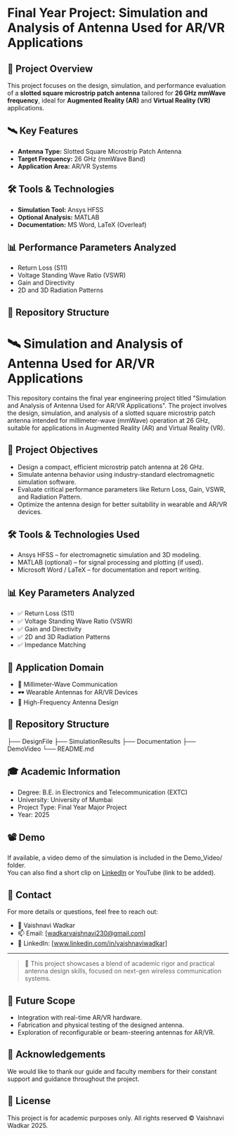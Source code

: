 # Final Year Project: Simulation and Analysis of Antenna Used for AR/VR Applications

## 📌 Project Overview
This project focuses on the design, simulation, and performance evaluation of a **slotted square microstrip patch antenna** tailored for **26 GHz mmWave frequency**, ideal for **Augmented Reality (AR)** and **Virtual Reality (VR)** applications.

## 🛰️ Key Features
- **Antenna Type:** Slotted Square Microstrip Patch Antenna  
- **Target Frequency:** 26 GHz (mmWave Band)  
- **Application Area:** AR/VR Systems  

## 🛠️ Tools & Technologies
- **Simulation Tool:** Ansys HFSS  
- **Optional Analysis:** MATLAB  
- **Documentation:** MS Word, LaTeX (Overleaf)

## 📊 Performance Parameters Analyzed
- Return Loss (S11)  
- Voltage Standing Wave Ratio (VSWR)  
- Gain and Directivity  
- 2D and 3D Radiation Patterns  

## 📂 Repository Structure
# 🛰 Simulation and Analysis of Antenna Used for AR/VR Applications

This repository contains the final year engineering project titled "Simulation and Analysis of Antenna Used for AR/VR Applications". The project involves the design, simulation, and analysis of a slotted square microstrip patch antenna intended for millimeter-wave (mmWave) operation at 26 GHz, suitable for applications in Augmented Reality (AR) and Virtual Reality (VR).

## 📌 Project Objectives

- Design a compact, efficient microstrip patch antenna at 26 GHz.
- Simulate antenna behavior using industry-standard electromagnetic simulation software.
- Evaluate critical performance parameters like Return Loss, Gain, VSWR, and Radiation Pattern.
- Optimize the antenna design for better suitability in wearable and AR/VR devices.

## 🛠 Tools & Technologies Used

- Ansys HFSS – for electromagnetic simulation and 3D modeling.
- MATLAB (optional) – for signal processing and plotting (if used).
- Microsoft Word / LaTeX – for documentation and report writing.

## 📊 Key Parameters Analyzed

- ✅ Return Loss (S11)
- ✅ Voltage Standing Wave Ratio (VSWR)
- ✅ Gain and Directivity
- ✅ 2D and 3D Radiation Patterns
- ✅ Impedance Matching

## 🧠 Application Domain

- 📶 Millimeter-Wave Communication
- 🕶 Wearable Antennas for AR/VR Devices
- 🎯 High-Frequency Antenna Design

## 📂 Repository Structure
├── DesignFile
├── SimulationResults
├── Documentation
├── DemoVideo
└── README.md


## 🎓 Academic Information

- Degree: B.E. in Electronics and Telecommunication (EXTC)  
- University: University of Mumbai  
- Project Type: Final Year Major Project  
- Year: 2025  

## 📽 Demo

If available, a video demo of the simulation is included in the Demo_Video/ folder.  
You can also find a short clip on [LinkedIn](#) or YouTube (link to be added).

## 📧 Contact

For more details or questions, feel free to reach out:

- 👤 Vaishnavi Wadkar  
- 📫 Email: [wadkarvaishnavi230@gmail.com]  
- 🔗 LinkedIn: [www.linkedin.com/in/vaishnaviwadkar]  

---
> 🚀 This project showcases a blend of academic rigor and practical antenna design skills, focused on next-gen wireless communication systems.
## 📌 Future Scope

- Integration with real-time AR/VR hardware.
- Fabrication and physical testing of the designed antenna.
- Exploration of reconfigurable or beam-steering antennas for AR/VR.

## 🙌 Acknowledgements

We would like to thank our guide and faculty members for their constant support and guidance throughout the project.

## 📄 License

This project is for academic purposes only. All rights reserved © Vaishnavi Wadkar 2025.
